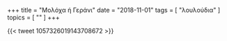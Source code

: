 +++
title = "Μολόχα ή Γεράνι"
date = "2018-11-01"
tags = [ "λουλούδια" ]
topics = [ "" ]
+++

{{< tweet 1057326019143708672 >}}
